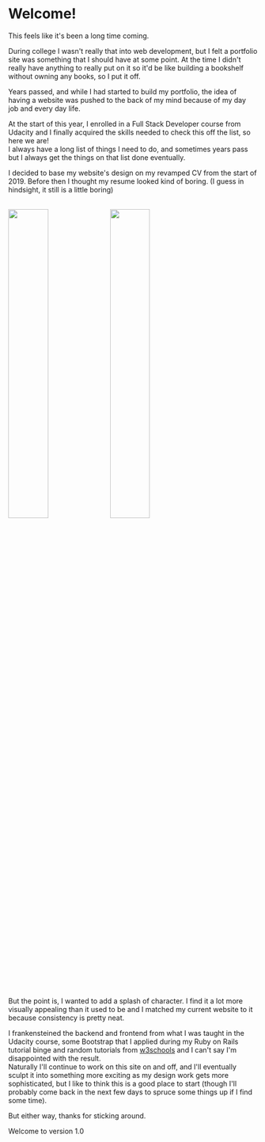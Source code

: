 Welcome!
============

This feels like it's been a long time coming. 

During college I wasn't really that into web development, but I felt a portfolio site was something that I should have at some point. At the time I didn't really have anything to really put on it so it'd be like building a bookshelf without owning any books, so I put it off.

Years passed, and while I had started to build my portfolio, the idea of having a website was pushed to the back of my mind because of my day job and every day life.

At the start of this year, I enrolled in a Full Stack Developer course from Udacity and I finally acquired the skills needed to check this off the list, so here we are!
<br>I always have a long list of things I need to do, and sometimes years pass but I always get the things on that list done eventually. 

I decided to base my website's design on my revamped CV from the start of 2019. Before then I thought my resume looked kind of boring. (I guess in hindsight, it still is a little boring)

<br>
<div class="text-center">
  <img width="40%" src="/blog/intro/cv_2018.png"> <img width="40%" src="/blog/intro/cv_2019.png">
</div>
<br>

But the point is, I wanted to add a splash of character. I find it a lot more visually appealing than it used to be and I matched my current website to it because consistency is pretty neat.

I frankensteined the backend and frontend from what I was taught in the Udacity course, some Bootstrap that I applied during my Ruby on Rails tutorial binge and random tutorials from [w3schools](https://www.w3schools.com/) and I can't say I'm disappointed with the result.
<br>Naturally I'll continue to work on this site on and off, and I'll eventually sculpt it into something more exciting as my design work gets more sophisticated, but I like to think this is a good place to start (though I'll probably come back in the next few days to spruce some things up if I find some time).

But either way, thanks for sticking around.

Welcome to version 1.0